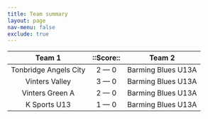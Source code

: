 ```yaml
---
title: Team summary
layout: page
nav-menu: false
exclude: true
---
```




|        Team 1         |  ::Score::  |       Team 2       |
|:---------------------:|:-----------:|:------------------:|
| Tonbridge Angels City | 2 &mdash; 0 | Barming Blues U13A |
|    Vinters Valley     | 3 &mdash; 0 | Barming Blues U13A |
|    Vinters Green A    | 2 &mdash; 0 | Barming Blues U13A |
|     K Sports U13      | 1 &mdash; 0 | Barming Blues U13A |

 <br /><br /><br />